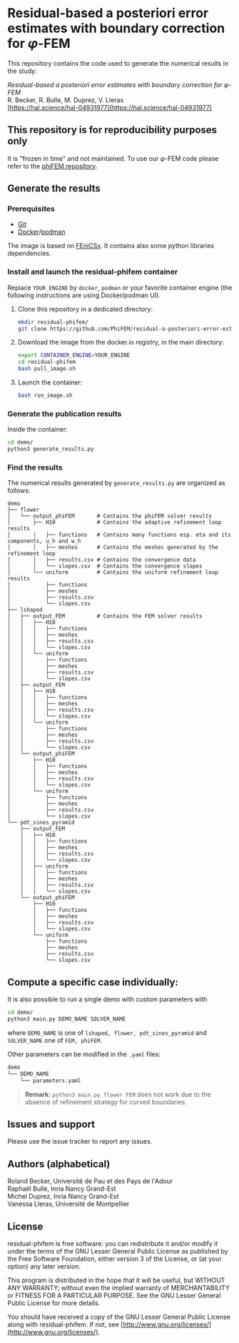 # Residual-based a posteriori error estimates with boundary correction for $\varphi$-FEM

This repository contains the code used to generate the numerical results in the study:

*Residual-based a posteriori error estimates with boundary correction for φ-FEM*  
R. Becker, R. Bulle, M. Duprez, V. Lleras  
[https://hal.science/hal-04931977](https://hal.science/hal-04931977)  

## This repository is for reproducibility purposes only
It is "frozen in time" and not maintained.
To use our $\varphi$-FEM code please refer to the [phiFEM repository](https://github.com/PhiFEM/Poisson-Dirichlet-fenicsx).

## Generate the results

### Prerequisites

- [Git](https://git-scm.com/)
- [Docker](https://www.docker.com/)/[podman](https://podman.io/)

The image is based on [FEniCSx](https://fenicsproject.org/).
It contains also some python libraries dependencies.

### Install and launch the residual-phifem container

Replace `YOUR_ENGINE` by `docker`, `podman` or your favorite container engine (the following instructions are using Docker/podman UI).

1) Clone this repository in a dedicated directory:
   
   ```bash
   mkdir residual-phifem/
   git clone https://github.com/PhiFEM/residual-a-posteriori-error-estimate.git residual-phifem
   ```

2) Download the image from the docker.io registry, in the main directory:
   
   ```bash
   export CONTAINER_ENGINE=YOUR_ENGINE
   cd residual-phifem
   bash pull_image.sh
   ```

3) Launch the container:

   ```bash
   bash run_image.sh
   ```

### Generate the publication results

Inside the container:
   
   ```bash
   cd demo/
   python3 generate_results.py
   ```

### Find the results

The numerical results generated by `generate_results.py` are organized as follows:

```
demo
├── flower
│   └── output_phiFEM       # Contains the phiFEM solver results
│       ├── H10             # Contains the adaptive refinement loop results
│       │   ├── functions   # Contains many functions esp. eta and its components, u_h and w_h
│       │   ├── meshes      # Contains the meshes generated by the refinement loop
│       │   ├── results.csv # Contains the convergence data
│       │   └── slopes.csv  # Contains the convergence slopes
│       └── uniform         # Contains the uniform refinement loop results
│           ├── functions   
│           ├── meshes      
│           ├── results.csv
│           └── slopes.csv
├── lshaped
│   ├── output_FEM          # Contains the FEM solver results
│   │   ├── H10
│   │   │   ├── functions
│   │   │   ├── meshes
│   │   │   ├── results.csv
│   │   │   └── slopes.csv
│   │   └── uniform
│   │       ├── functions   
│   │       ├── meshes      
│   │       ├── results.csv
│   │       └── slopes.csv
│   ├── output_FEM
│   │   ├── H10
│   │   │   ├── functions   
│   │   │   ├── meshes      
│   │   │   ├── results.csv
│   │   │   └── slopes.csv
│   │   └── uniform
│   │       ├── functions   
│   │       ├── meshes      
│   │       ├── results.csv
│   │       └── slopes.csv
│   └── output_phiFEM
│       ├── H10
│       │   ├── functions   
│       │   ├── meshes      
│       │   ├── results.csv
│       │   └── slopes.csv
│       └── uniform
│           ├── functions   
│           ├── meshes      
│           ├── results.csv
│           └── slopes.csv
└── pdt_sines_pyramid
    ├── output_FEM
    │   ├── H10
    │   │   ├── functions   
    │   │   ├── meshes      
    │   │   ├── results.csv
    │   │   └── slopes.csv
    │   ├── uniform
    │   │   ├── functions   
    │   │   ├── meshes      
    │   │   ├── results.csv
    │   │   └── slopes.csv
    └── output_phiFEM
        ├── H10
        │   ├── functions   
        │   ├── meshes      
        │   ├── results.csv
        │   └── slopes.csv
        └── uniform
            ├── functions   
            ├── meshes      
            ├── results.csv
            └── slopes.csv
```

## Compute a specific case individually:

It is also possible to run a single demo with custom parameters with

```bash
cd demo/
python3 main.py DEMO_NAME SOLVER_NAME
```
where `DEMO_NAME` is one of `lshaped, flower, pdt_sines_pyramid` and `SOLVER_NAME` one of `FEM, phiFEM`.

Other parameters can be modified in the `.yaml` files:

```bash
demo
└── DEMO_NAME
    └── parameters.yaml
```

> **Remark:** `python3 main.py flower FEM` does not work due to the absence of refinement strategy for curved boundaries.

## Issues and support

Please use the issue tracker to report any issues.

## Authors (alphabetical)

Roland Becker, Université de Pau et des Pays de l'Adour  
Raphaël Bulle, Inria Nancy Grand-Est  
Michel Duprez, Inria Nancy Grand-Est  
Vanessa Lleras, Université de Montpellier

## License

residual-phifem is free software: you can redistribute it and/or modify it under the terms of the GNU Lesser General Public License as published by the Free Software Foundation, either version 3 of the License, or (at your option) any later version.

This program is distributed in the hope that it will be useful, but WITHOUT ANY WARRANTY; without even the implied warranty of MERCHANTABILITY or FITNESS FOR A PARTICULAR PURPOSE. See the GNU Lesser General Public License for more details.

You should have received a copy of the GNU Lesser General Public License along with residual-phifem. If not, see [http://www.gnu.org/licenses/](http://www.gnu.org/licenses/).